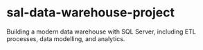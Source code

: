 # sal-data-warehouse-project
Building a modern data warehouse with SQL Server, including ETL processes, data modelling, and analytics.
